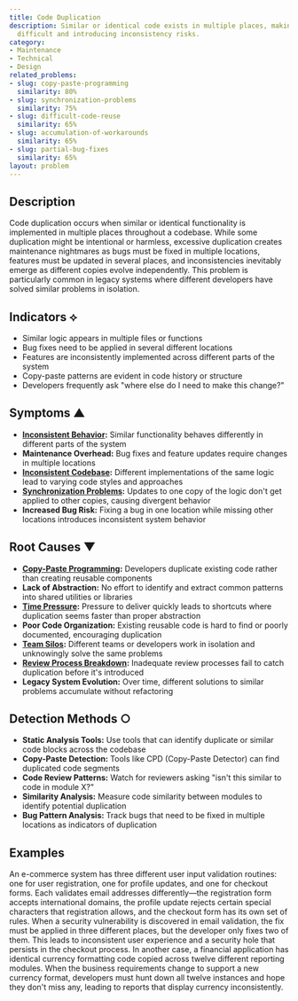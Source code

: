 ```yaml
---
title: Code Duplication
description: Similar or identical code exists in multiple places, making maintenance
  difficult and introducing inconsistency risks.
category:
- Maintenance
- Technical
- Design
related_problems:
- slug: copy-paste-programming
  similarity: 80%
- slug: synchronization-problems
  similarity: 75%
- slug: difficult-code-reuse
  similarity: 65%
- slug: accumulation-of-workarounds
  similarity: 65%
- slug: partial-bug-fixes
  similarity: 65%
layout: problem
---
```


## Description

Code duplication occurs when similar or identical functionality is implemented in multiple places throughout a codebase. While some duplication might be intentional or harmless, excessive duplication creates maintenance nightmares as bugs must be fixed in multiple locations, features must be updated in several places, and inconsistencies inevitably emerge as different copies evolve independently. This problem is particularly common in legacy systems where different developers have solved similar problems in isolation.

## Indicators ⟡
- Similar logic appears in multiple files or functions
- Bug fixes need to be applied in several different locations
- Features are inconsistently implemented across different parts of the system
- Copy-paste patterns are evident in code history or structure
- Developers frequently ask "where else do I need to make this change?"

## Symptoms ▲
- **[Inconsistent Behavior](inconsistent-behavior.md):** Similar functionality behaves differently in different parts of the system
- **Maintenance Overhead:** Bug fixes and feature updates require changes in multiple locations
- **[Inconsistent Codebase](inconsistent-codebase.md):** Different implementations of the same logic lead to varying code styles and approaches
- **[Synchronization Problems](synchronization-problems.md):** Updates to one copy of the logic don't get applied to other copies, causing divergent behavior
- **Increased Bug Risk:** Fixing a bug in one location while missing other locations introduces inconsistent system behavior

## Root Causes ▼
- **[Copy-Paste Programming](copy-paste-programming.md):** Developers duplicate existing code rather than creating reusable components
- **Lack of Abstraction:** No effort to identify and extract common patterns into shared utilities or libraries
- **[Time Pressure](time-pressure.md):** Pressure to deliver quickly leads to shortcuts where duplication seems faster than proper abstraction
- **Poor Code Organization:** Existing reusable code is hard to find or poorly documented, encouraging duplication
- **[Team Silos](team-silos.md):** Different teams or developers work in isolation and unknowingly solve the same problems
- **[Review Process Breakdown](review-process-breakdown.md):** Inadequate review processes fail to catch duplication before it's introduced
- **Legacy System Evolution:** Over time, different solutions to similar problems accumulate without refactoring

## Detection Methods ○
- **Static Analysis Tools:** Use tools that can identify duplicate or similar code blocks across the codebase
- **Copy-Paste Detection:** Tools like CPD (Copy-Paste Detector) can find duplicated code segments
- **Code Review Patterns:** Watch for reviewers asking "isn't this similar to code in module X?"
- **Similarity Analysis:** Measure code similarity between modules to identify potential duplication
- **Bug Pattern Analysis:** Track bugs that need to be fixed in multiple locations as indicators of duplication

## Examples

An e-commerce system has three different user input validation routines: one for user registration, one for profile updates, and one for checkout forms. Each validates email addresses differently—the registration form accepts international domains, the profile update rejects certain special characters that registration allows, and the checkout form has its own set of rules. When a security vulnerability is discovered in email validation, the fix must be applied in three different places, but the developer only fixes two of them. This leads to inconsistent user experience and a security hole that persists in the checkout process. In another case, a financial application has identical currency formatting code copied across twelve different reporting modules. When the business requirements change to support a new currency format, developers must hunt down all twelve instances and hope they don't miss any, leading to reports that display currency inconsistently.